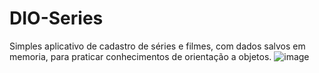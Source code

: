 # DIO-Series
Simples aplicativo de cadastro de séries e filmes, com dados salvos em memoria, para praticar conhecimentos de orientação a objetos.
![image](https://user-images.githubusercontent.com/49374221/134093379-9bf2f964-ef3b-445d-a8fa-b5304aaaed47.png)

